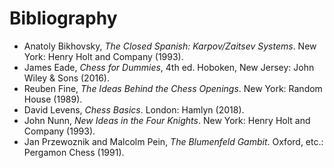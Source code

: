 # Bibliography

* Anatoly Bikhovsky, *The Closed Spanish: Karpov/Zaitsev Systems*. New York: Henry Holt and Company (1993).
* James Eade, *Chess for Dummies*, 4th ed. Hoboken, New Jersey: John Wiley & Sons (2016).
* Reuben Fine, *The Ideas Behind the Chess Openings*. New York: Random House 
(1989).
* David Levens, *Chess Basics*. London: Hamlyn (2018).
* John Nunn, *New Ideas in the Four Knights*. New York: Henry Holt and Company (1993).
* Jan Przewoznik and Malcolm Pein, *The Blumenfeld Gambit*. Oxford, etc.: Pergamon Chess (1991).
